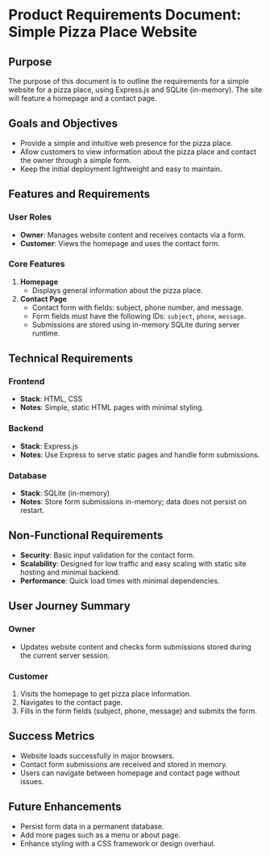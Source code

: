 # Product Requirements Document: Simple Pizza Place Website

## Purpose
The purpose of this document is to outline the requirements for a simple website for a pizza place, using Express.js and SQLite (in-memory). The site will feature a homepage and a contact page.

## Goals and Objectives
- Provide a simple and intuitive web presence for the pizza place.
- Allow customers to view information about the pizza place and contact the owner through a simple form.
- Keep the initial deployment lightweight and easy to maintain.

## Features and Requirements
### User Roles
- **Owner**: Manages website content and receives contacts via a form.
- **Customer**: Views the homepage and uses the contact form.

### Core Features
1. **Homepage**
   - Displays general information about the pizza place.
2. **Contact Page**
   - Contact form with fields: subject, phone number, and message.
   - Form fields must have the following IDs: `subject`, `phone`, `message`.
   - Submissions are stored using in-memory SQLite during server runtime.

## Technical Requirements
### Frontend
- **Stack**: HTML, CSS
- **Notes**: Simple, static HTML pages with minimal styling.

### Backend
- **Stack**: Express.js
- **Notes**: Use Express to serve static pages and handle form submissions.

### Database
- **Stack**: SQLite (in-memory)
- **Notes**: Store form submissions in-memory; data does not persist on restart.

## Non-Functional Requirements
- **Security**: Basic input validation for the contact form.
- **Scalability**: Designed for low traffic and easy scaling with static site hosting and minimal backend.
- **Performance**: Quick load times with minimal dependencies.

## User Journey Summary
### Owner
- Updates website content and checks form submissions stored during the current server session.

### Customer
1. Visits the homepage to get pizza place information.
2. Navigates to the contact page.
3. Fills in the form fields (subject, phone, message) and submits the form.

## Success Metrics
- Website loads successfully in major browsers.
- Contact form submissions are received and stored in memory.
- Users can navigate between homepage and contact page without issues.

## Future Enhancements
- Persist form data in a permanent database.
- Add more pages such as a menu or about page.
- Enhance styling with a CSS framework or design overhaul.
